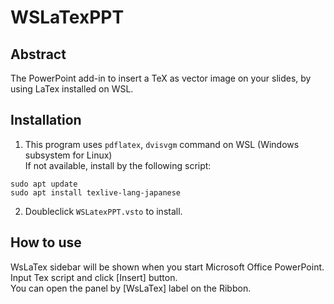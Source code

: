# WSLaTexPPT


## Abstract

The PowerPoint add-in to insert a TeX as vector image on your slides, by using LaTex installed on WSL. 


## Installation

1. This program uses `pdflatex`, `dvisvgm` command on WSL (Windows subsystem for Linux)  
If not available, install by the following script:
```
sudo apt update
sudo apt install texlive-lang-japanese
```

2. Doubleclick `WSLatexPPT.vsto` to install.


## How to use

WsLaTex sidebar will be shown when you start Microsoft Office PowerPoint.
Input Tex script and click [Insert] button.  
You can open the panel by [WsLaTex] label on the Ribbon.

